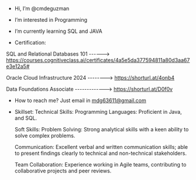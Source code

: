 - Hi, I’m @cmdeguzman
- I’m interested in Programming
- I’m currently learning SQL and JAVA

- Certification:

 SQL and Relational Databases 101 ------> https://courses.cognitiveclass.ai/certificates/4a5e5da377594811a80d3aa67e3e12a5#

 Oracle Cloud Infrastructure 2024 --------> https://shorturl.at/4onb4

 Data Foundations Associate       -------------> https://shorturl.at/D0f0v
                     
-  How to reach me? Just email in mdg63611@gmail.com

- Skillset:
   Technical Skills:
   Programming Languages: Proficient in Java, and SQL.

  Soft Skills:
   Problem Solving: Strong analytical skills with a keen ability to solve complex problems.

  Communication:
   Excellent verbal and written communication skills; able to present findings clearly to technical and non-technical stakeholders.

  Team Collaboration:
   Experience working in Agile teams, contributing to collaborative projects and peer reviews.


<!---
cmdeguzman/cmdeguzman is a ✨ special ✨ repository because its `README.md` (this file) appears on your GitHub profile.
You can click the Preview link to take a look at your changes.
--->
